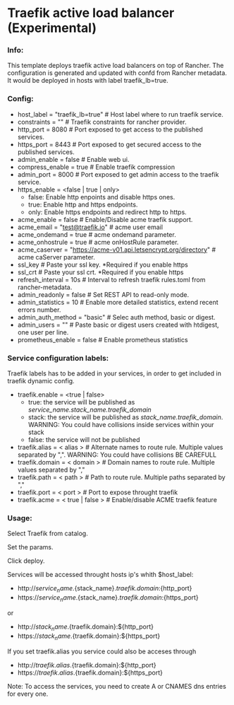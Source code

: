 # Traefik active load balancer (Experimental)

### Info:

 This template deploys traefik active load balancers on top of Rancher. The configuration is generated and updated with confd from Rancher metadata.
 It would be deployed in hosts with label traefik_lb=true.

### Config:

- host_label = "traefik_lb=true" # Host label where to run traefik service.
- constraints = ""  # Traefik constraints for rancher provider.
- http_port = 8080  # Port exposed to get access to the published services.
- https_port = 8443  # Port exposed to get secured access to the published services.
- admin_enable = false  # Enable web ui.
- compress_enable = true    # Enable traefik compression
- admin_port = 8000  # Port exposed to get admin access to the traefik service.
- https_enable = <false | true | only>
  - false: Enable http enpoints and disable https ones.
  - true: Enable http and https endpoints.
  - only: Enable https endpoints and redirect http to https.
- acme_enable = false 				# Enable/Disable acme traefik support.
- acme_email = "test@traefik.io" 	# acme user email
- acme_ondemand = true 				# acme ondemand parameter.
- acme_onhostrule = true 			# acme onHostRule parameter.
- acme_caserver = "https://acme-v01.api.letsencrypt.org/directory" 			# acme caServer parameter.
- ssl_key # Paste your ssl key. *Required if you enable https
- ssl_crt # Paste your ssl crt. *Required if you enable https
- refresh_interval = 10s  # Interval to refresh traefik rules.toml from rancher-metadata.
- admin_readonly = false # Set REST API to read-only mode.
- admin_statistics = 10 # Enable more detailed statistics, extend recent errors number.
- admin_auth_method = "basic" # Selec auth method, basic or digest.
- admin_users = "" # Paste basic or digest users created with htdigest, one user per line.
- prometheus_enable = false # Enable prometheus statistics

### Service configuration labels:

Traefik labels has to be added in your services, in order to get included in traefik dynamic config.

- traefik.enable = <true | false>
  - true: the service will be published as *service_name.stack_name.traefik_domain*
  - stack: the service will be published as *stack_name.traefik_domain*. WARNING: You could have collisions inside services within your stack
  - false: the service will not be published
- traefik.alias = < alias >			# Alternate names to route rule. Multiple values separated by ",". WARNING: You could have collisions BE CAREFULL
- traefik.domain = < domain >		# Domain names to route rule. Multiple values separated by ","
- traefik.path = < path >		    # Path to route rule. Multiple paths separated by ","
- traefik.port = < port > 			# Port to expose throught traefik
- traefik.acme = < true | false >	# Enable/disable ACME traefik feature

### Usage:

 Select Traefik from catalog.

 Set the params.

 Click deploy.

 Services will be accessed throught hosts ip's whith $host_label:

 - http://${service_name}.${stack_name}.${traefik.domain}:${http_port}
 - https://${service_name}.${stack_name}.${traefik.domain}:${https_port}

 or

 - http://${stack_name}.${traefik.domain}:${http_port}
 - https://${stack_name}.${traefik.domain}:${https_port}

 If you set traefik.alias you service could also be acceses through

 - http://${traefik.alias}.${traefik.domain}:${http_port}
 - https://${traefik.alias}.${traefik.domain}:${https_port}

Note: To access the services, you need to create A or CNAMES dns entries for every one.
